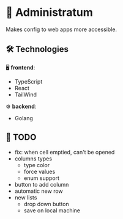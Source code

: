 # 📜 Administratum
Makes config to web apps more accessible.

## 🛠️ Technologies

🖥️ **frontend**:
- TypeScript
- React
- TailWind

⚙️ **backend**:
- Golang

## 🎒 TODO
- fix: when cell emptied, can't be opened
- columns types
    - type color
    - force values
    - enum support
- button to add column
- automatic new row
- new lists
    - drop down button
    - save on local machine
